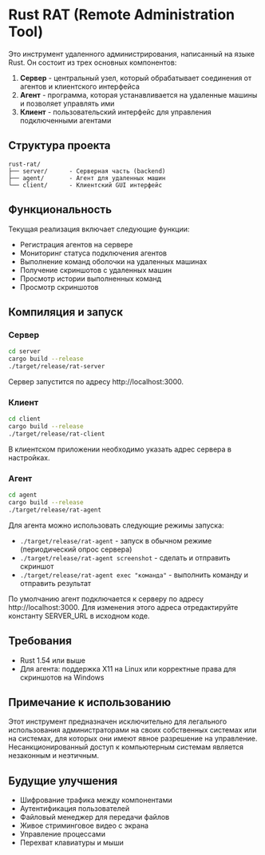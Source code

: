 # Rust RAT (Remote Administration Tool)

Это инструмент удаленного администрирования, написанный на языке Rust. Он состоит из трех основных компонентов:

1. **Сервер** - центральный узел, который обрабатывает соединения от агентов и клиентского интерфейса
2. **Агент** - программа, которая устанавливается на удаленные машины и позволяет управлять ими
3. **Клиент** - пользовательский интерфейс для управления подключенными агентами

## Структура проекта

```
rust-rat/
├── server/      - Серверная часть (backend)
├── agent/       - Агент для удаленных машин
└── client/      - Клиентский GUI интерфейс
```

## Функциональность

Текущая реализация включает следующие функции:

- Регистрация агентов на сервере
- Мониторинг статуса подключения агентов
- Выполнение команд оболочки на удаленных машинах
- Получение скриншотов с удаленных машин
- Просмотр истории выполненных команд
- Просмотр скриншотов

## Компиляция и запуск

### Сервер

```bash
cd server
cargo build --release
./target/release/rat-server
```

Сервер запустится по адресу http://localhost:3000.

### Клиент

```bash
cd client
cargo build --release
./target/release/rat-client
```

В клиентском приложении необходимо указать адрес сервера в настройках.

### Агент

```bash
cd agent
cargo build --release
./target/release/rat-agent
```

Для агента можно использовать следующие режимы запуска:

- `./target/release/rat-agent` - запуск в обычном режиме (периодический опрос сервера)
- `./target/release/rat-agent screenshot` - сделать и отправить скриншот
- `./target/release/rat-agent exec "команда"` - выполнить команду и отправить результат

По умолчанию агент подключается к серверу по адресу http://localhost:3000. Для изменения этого адреса отредактируйте константу SERVER_URL в исходном коде.

## Требования

- Rust 1.54 или выше
- Для агента: поддержка X11 на Linux или корректные права для скриншотов на Windows

## Примечание к использованию

Этот инструмент предназначен исключительно для легального использования администраторами на своих собственных системах или на системах, для которых они имеют явное разрешение на управление. Несанкционированный доступ к компьютерным системам является незаконным и неэтичным.

## Будущие улучшения

- Шифрование трафика между компонентами
- Аутентификация пользователей
- Файловый менеджер для передачи файлов
- Живое стриминговое видео с экрана 
- Управление процессами
- Перехват клавиатуры и мыши 
